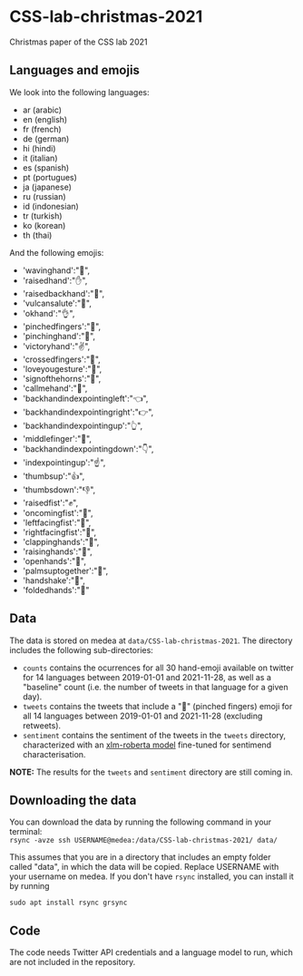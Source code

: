# CSS-lab-christmas-2021
Christmas paper of the CSS lab 2021

## Languages and emojis
We look into the following languages:
* ar (arabic)
* en (english)
* fr (french)
* de (german)
* hi (hindi)
* it (italian)
* es (spanish)
* pt (portugues)
* ja (japanese)
* ru (russian)
* id (indonesian)
* tr (turkish)
* ko (korean)
* th (thai)

And the following emojis:
* 'wavinghand':"👋",
* 'raisedhand':"✋",
* 'raisedbackhand':"🤚",
* 'vulcansalute':"🖖",
* 'okhand':"👌",
* 'pinchedfingers':"🤌",
* 'pinchinghand':"🤏",
* 'victoryhand':"✌️",
* 'crossedfingers':"🤞",
* 'loveyougesture':"🤟",
* 'signofthehorns':"🤘",
* 'callmehand':"🤙",
* 'backhandindexpointingleft':"👈",
* 'backhandindexpointingright':"👉",
* 'backhandindexpointingup':"👆",
* 'middlefinger':"🖕",
* 'backhandindexpointingdown':"👇",
* 'indexpointingup':"☝️",
* 'thumbsup':"👍",
* 'thumbsdown':"👎",
* 'raisedfist':"✊",
* 'oncomingfist':"👊",
* 'leftfacingfist':"🤛",
* 'rightfacingfist':"🤜",
* 'clappinghands':"👏",
* 'raisinghands':"🙌",
* 'openhands':"👐",
* 'palmsuptogether':"🤲",
* 'handshake':"🤝",
* 'foldedhands':"🙏"

## Data
The data is stored on medea at `data/CSS-lab-christmas-2021`. The directory includes the following sub-directories:
* `counts` contains the ocurrences for all 30 hand-emoji available on twitter for 14 languages between 2019-01-01 and 2021-11-28, as well as a "baseline" count (i.e. the number of tweets in that language for a given day).
* `tweets` contains the tweets that include a "🤌" (pinched fingers) emoji for all 14 languages between 2019-01-01 and 2021-11-28 (excluding retweets).
* `sentiment` contains the sentiment of the tweets in the `tweets` directory, characterized with an [xlm-roberta model](https://huggingface.co/cardiffnlp/twitter-xlm-roberta-base-sentiment) fine-tuned for sentimend characterisation.

**NOTE:** The results for the `tweets` and `sentiment` directory are still coming in.

## Downloading the data
You can download the data by running the following command in your terminal:  
 `rsync -avze ssh USERNAME@medea:/data/CSS-lab-christmas-2021/ data/`
 
This assumes that you are in a directory that includes an empty folder called "data", in which the data will be copied. Replace USERNAME with your username on medea.
If you don't have `rsync` installed, you can install it by running  

`sudo apt install rsync grsync`

## Code
The code needs Twitter API credentials and a language model to run, which are not included in the repository.
